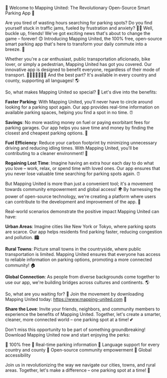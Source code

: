 🎉 Welcome to Mapping United: The Revolutionary Open-Source Smart Parking App 🚀

Are you tired of wasting hours searching for parking spots? Do you find yourself stuck in traffic jams, fueled by frustration and anxiety? 🚌💨 Well, buckle up, friends! We've got exciting news that's about to change the game – forever! 😊 Introducing Mapping United, the 100% free, open-source smart parking app that's here to transform your daily commute into a breeze. 🌈

Whether you're a car enthusiast, public transportation aficionado, bike lover, or simply a pedestrian, Mapping United has got you covered. Our innovative app is designed to benefit everyone, regardless of their mode of transport. 🚗🚌🚂🚴‍♀️🏃‍♂️ And the best part? It's available in every country and county, supporting all languages! 🌎

So, what makes Mapping United so special? 🤔 Let's dive into the benefits:

**Faster Parking**: With Mapping United, you'll never have to circle around looking for a parking spot again. Our app provides real-time information on available parking spaces, helping you find a spot in no time. ⏰

**Savings**: No more wasting money on fuel or paying exorbitant fees for parking garages. Our app helps you save time and money by finding the closest and cheapest parking options. 💸

**Fuel Efficiency**: Reduce your carbon footprint by minimizing unnecessary driving and reducing idling times. With Mapping United, you'll be contributing to a cleaner environment! 🌿

**Regaining Lost Time**: Imagine having an extra hour each day to do what you love – work, relax, or spend time with loved ones. Our app ensures that you never lose valuable time searching for parking spots again. ⏰

But Mapping United is more than just a convenient tool; it's a movement towards community empowerment and global access! 🌍 By harnessing the power of open-source technology, we're creating a platform where users can contribute to the development and improvement of the app. 🤝

Real-world scenarios demonstrate the positive impact Mapping United can have:

**Urban Areas**: Imagine cities like New York or Tokyo, where parking spots are scarce. Our app helps residents find parking faster, reducing congestion and pollution. 🏙️

**Rural Towns**: Picture small towns in the countryside, where public transportation is limited. Mapping United ensures that everyone has access to reliable information on parking options, promoting a more connected community! 🏠

**Global Connection**: As people from diverse backgrounds come together to use our app, we're building bridges across cultures and continents. 🌎

So, what are you waiting for? 🤔 Join the movement by downloading Mapping United today: https://www.mapping-united.com 📲

**Share the Love**: Invite your friends, neighbors, and community members to experience the benefits of Mapping United. Together, let's create a smarter, cleaner, more connected world – one parking spot at a time! 💕

Don't miss this opportunity to be part of something groundbreaking! Download Mapping United now and start enjoying the perks:

🔹 100% free
🔹 Real-time parking information
🔹 Language support for every country and county
🔹 Open-source community empowerment
🔹 Global accessibility

Join us in revolutionizing the way we navigate our cities, towns, and rural areas. Together, let's make a difference – one parking spot at a time! 🌟